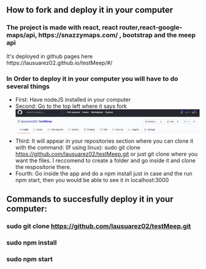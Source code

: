 ## How to fork and deploy it in your computer
<h3>The project is made with react, react router,react-google-maps/api, https://snazzymaps.com/ , bootstrap and the meep api</h3>

<p>It's deployed in github pages here https://lausuarez02.github.io/testMeep/#/</p>

<h3>In Order to deploy it in your computer you will have to do several things</h3>

 - First: Have nodeJS installed in your computer
 - Second: Go to the top left where it says fork 
 ![GitHub Logo](/first.jpeg)
 - Third: It will appear in your repositories section where you can clone it with the command:
  (If using linux): sudo git clone https://github.com/lausuarez02/testMeep.git 
  or just git clone where you want the files. I reccomend to create a folder and go inside it and clone the respositorie there.
 - Fourth: Go inside the app and do a npm install just in case and the run npm start, then you would be able to see it in localhost:3000




## Commands to succesfully deploy it in your computer:
### sudo git clone https://github.com/lausuarez02/testMeep.git 
### sudo npm install
### sudo npm start






